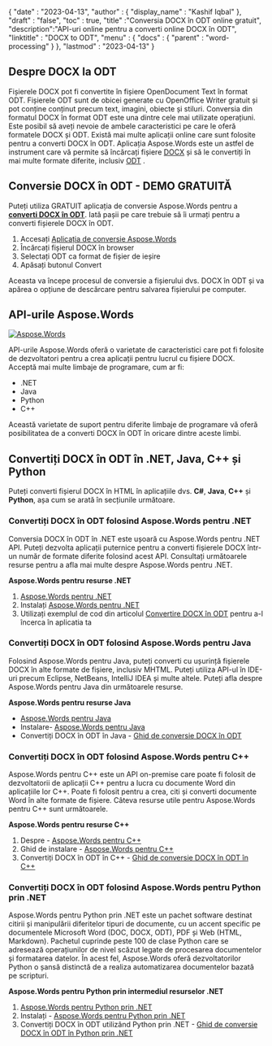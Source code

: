 {
  "date" : "2023-04-13",
  "author" : {
    "display_name" : "Kashif Iqbal"
},
  "draft" : "false",
  "toc" : true,
  "title" :"Conversia DOCX în ODT online gratuit",
  "description":"API-uri online pentru a converti online DOCX în ODT",
  "linktitle" : "DOCX to ODT",
  "menu" : {
    "docs" : {
      "parent" : "word-processing"
}
},
  "lastmod" : "2023-04-13"
}

## Despre DOCX la ODT

Fișierele DOCX pot fi convertite în fișiere OpenDocument Text în format ODT. Fișierele ODT sunt de obicei generate cu OpenOffice Writer gratuit și pot conține conținut precum text, imagini, obiecte și stiluri. Conversia din formatul DOCX în format ODT este una dintre cele mai utilizate operațiuni. Este posibil să aveți nevoie de ambele caracteristici pe care le oferă formatele DOCX și ODT. Există mai multe aplicații online care sunt folosite pentru a converti DOCX în ODT. Aplicația Aspose.Words este un astfel de instrument care vă permite să încărcați fișiere [DOCX](/ro/word-processing/docx/) și să le convertiți în mai multe formate diferite, inclusiv [ODT](/ro/word-processing/odt/) .

## Conversie DOCX în ODT - DEMO GRATUITĂ

Puteți utiliza GRATUIT aplicația de conversie Aspose.Words pentru a **[converti DOCX în ODT](https://products.aspose.app/words/conversion/docx-to-xhtml)**. Iată pașii pe care trebuie să îi urmați pentru a converti fișierele DOCX în ODT.

1. Accesați [Aplicația de conversie Aspose.Words](https://products.aspose.app/words/conversion/docx-to-odt)
1. Încărcați fișierul DOCX în browser
1. Selectați ODT ca format de fișier de ieșire
1. Apăsați butonul Convert

Aceasta va începe procesul de conversie a fișierului dvs. DOCX în ODT și va apărea o opțiune de descărcare pentru salvarea fișierului pe computer.

## API-urile Aspose.Words

[![Aspose.Words](../try-aspose-words.png)](https://products.aspose.com/words/)

API-urile Aspose.Words oferă o varietate de caracteristici care pot fi folosite de dezvoltatori pentru a crea aplicații pentru lucrul cu fișiere DOCX. Acceptă mai multe limbaje de programare, cum ar fi:

* .NET
* Java
* Python
* C++

Această varietate de suport pentru diferite limbaje de programare vă oferă posibilitatea de a converti DOCX în ODT în oricare dintre aceste limbi.

## Convertiți DOCX în ODT în .NET, Java, C++ și Python

Puteți converti fișierul DOCX în HTML în aplicațiile dvs. **C#**, **Java**, **C++** și **Python**, așa cum se arată în secțiunile următoare.

### Convertiți DOCX în ODT folosind Aspose.Words pentru .NET

Conversia DOCX în ODT în .NET este ușoară cu Aspose.Words pentru .NET API. Puteți dezvolta aplicații puternice pentru a converti fișierele DOCX într-un număr de formate diferite folosind acest API. Consultați următoarele resurse pentru a afla mai multe despre Aspose.Words pentru .NET.

**Aspose.Words pentru resurse .NET**

1. [Aspose.Words pentru .NET](https://products.aspose.com/words/net/)
1. Instalați [Aspose.Words pentru .NET](https://docs.aspose.com/words/net/installation/)
1. Utilizați exemplul de cod din articolul [Convertire DOCX în ODT](https://docs.aspose.com/words/net/convert-a-document-to-html-mhtml-or-epub/) pentru a-l încerca în aplicatia ta

### Convertiți DOCX în ODT folosind Aspose.Words pentru Java

Folosind Aspose.Words pentru Java, puteți converti cu ușurință fișierele DOCX în alte formate de fișiere, inclusiv MHTML. Puteți utiliza API-ul în IDE-uri precum Eclipse, NetBeans, IntelliJ IDEA și multe altele. Puteți afla despre Aspose.Words pentru Java din următoarele resurse.

**Aspose.Words pentru resurse Java**

* [Aspose.Words pentru Java](https://products.aspose.com/words/java/)
* Instalare- [Aspose.Words pentru Java](https://docs.aspose.com/words/java/installation/)
* Convertiți DOCX în ODT în Java - [Ghid de conversie DOCX în ODT](https://docs.aspose.com/words/java/convert-a-document-to-html-mhtml-or-epub/)

### Convertiți DOCX în ODT folosind Aspose.Words pentru C++

Aspose.Words pentru C++ este un API on-premise care poate fi folosit de dezvoltatorii de aplicații C++ pentru a lucra cu documente Word din aplicațiile lor C++. Poate fi folosit pentru a crea, citi și converti documente Word în alte formate de fișiere. Câteva resurse utile pentru Aspose.Words pentru C++ sunt următoarele.

**Aspose.Words pentru resurse C++**

1. Despre - [Aspose.Words pentru C++](https://products.aspose.com/words/cpp/)
1. Ghid de instalare - [Aspose.Words pentru C++](https://docs.aspose.com/words/cpp/installation/)
1. Convertiți DOCX în ODT în C++ - [Ghid de conversie DOCX în ODT în C++](https://docs.aspose.com/words/cpp/convert-a-document-to-html-mhtml-or-epub/)

### Convertiți DOCX în ODT folosind Aspose.Words pentru Python prin .NET

Aspose.Words pentru Python prin .NET este un pachet software destinat citirii și manipulării diferitelor tipuri de documente, cu un accent specific pe documentele Microsoft Word (DOC, DOCX, ODT), PDF și Web (HTML, Markdown). Pachetul cuprinde peste 100 de clase Python care se adresează operațiunilor de nivel scăzut legate de procesarea documentelor și formatarea datelor. În acest fel, Aspose.Words oferă dezvoltatorilor Python o șansă distinctă de a realiza automatizarea documentelor bazată pe scripturi.

**Aspose.Words pentru Python prin intermediul resurselor .NET**

1. [Aspose.Words pentru Python prin .NET](https://products.aspose.com/words/python-net/)
1. Instalați - [Aspose.Words pentru Python prin .NET](https://releases.aspose.com/words/python/)
1. Convertiți DOCX în ODT utilizând Python prin .NET - [Ghid de conversie DOCX în ODT în Python prin .NET](https://docs.aspose.com/words/python-net/convert-a-document-to-html-mhtml-or-epub/)


